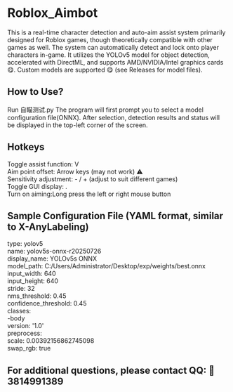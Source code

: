 # Roblox_Aimbot
This is a real-time character detection and auto-aim assist system primarily designed for Roblox games, though theoretically compatible with other games as well. The system can automatically detect and lock onto player characters in-game. It utilizes the YOLOv5 model for object detection, accelerated with DirectML, and supports AMD/NVIDIA/Intel graphics cards 😋. Custom models are supported 😋 (see Releases for model files).
## How to Use?
Run 自瞄测试.py The program will first prompt you to select a model configuration file(ONNX). After selection, detection results and status will be displayed in the top-left corner of the screen.
## Hotkeys
Toggle assist function: V  
Aim point offset: Arrow keys (may not work) ⚠️  
Sensitivity adjustment: - / + (adjust to suit different games)  
Toggle GUI display: .  
Turn on aiming:Long press the left or right mouse button
## Sample Configuration File (YAML format, similar to X-AnyLabeling)
type: yolov5  
name: yolov5s-onnx-r20250726  
display_name: YOLOv5s ONNX  
model_path: C:/Users/Administrator/Desktop/exp/weights/best.onnx  
input_width: 640  
input_height: 640  
stride: 32  
nms_threshold: 0.45  
confidence_threshold: 0.45  
classes:  
-body  
version: '1.0'  
preprocess:  
  scale: 0.00392156862745098  
  swap_rgb: true  
## For additional questions, please contact QQ: 🐧 3814991389
